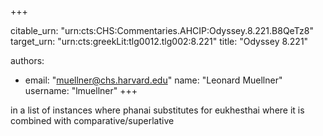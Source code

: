 +++


citable_urn: "urn:cts:CHS:Commentaries.AHCIP:Odyssey.8.221.B8QeTz8"
target_urn: "urn:cts:greekLit:tlg0012.tlg002:8.221"
title: "Odyssey 8.221"

authors:
- email: "muellner@chs.harvard.edu"
  name: "Leonard Muellner"
  username: "lmuellner"
+++

<p>in a list of instances where phanai substitutes for eukhesthai where it is combined with comparative/superlative</p>